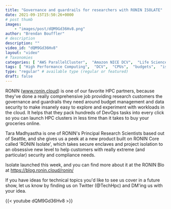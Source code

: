 ```yaml
---
title: "Governance and guardrails for researchers with RONIN ISOLATE"
date: 2021-09-15T15:50:26+0000
# post thumb
images:
    - "images/post/dQM9Gd36Hv8.png"
author: "Brendan Bouffler"
# description
description: ""
video_id: "dQM9Gd36Hv8"
layout: "video"
# Taxonomies
categories: [ "AWS ParallelCluster",  "Amazon NICE DCV",  "Life Sciences", ]
tags: [ "High Performance Computing",  "DCV",  "CPUs",  "budgets",  "isolation",  "virtualization",  "EC2",  "ParallelCluster",  "Schedulers",  "Storage",  "HPC",  "Covid-19",  "governance",  "Lustre",  "compliance",  "vizualization",  "security",  "GPUs",  "techshorts", ]
type: "regular" # available type (regular or featured)
draft: false
---
```


RONIN (www.ronin.cloud) is one of our favorite HPC partners, because they've done a really comprehensive job providing research customers the governance and guardrails they need around budget management and data security to make insanely easy to explore and experiment with workloads in the cloud. It helps that they pack hundreds of DevOps tasks into every click so you can launch HPC clusters in less time than it takes to buy your groceries online.

Tara Madhyastha is one of RONIN's Principal Research Scientists based out of Seattle, and she gives us a peek at a new product built on RONIN Core called 'RONIN Isolate', which takes secure enclaves and project isolation to an obsessive new level to help customers with really extreme (and particular) security and compliance needs.

Isolate launched this week, and you can find more about it at the RONIN Blo at https://blog.ronin.cloud/ronin/

If you have ideas for technical topics you'd like to see us cover in a future show, let us know by finding us on Twitter (@TechHpc) and DM'ing us with your idea.

{{< youtube dQM9Gd36Hv8 >}}
